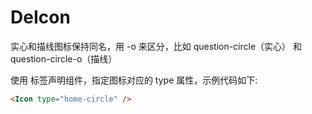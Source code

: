 # DeIcon

实心和描线图标保持同名，用 -o 来区分，比如 question-circle（实心） 和 question-circle-o（描线）

使用 <Icon /> 标签声明组件，指定图标对应的 type 属性，示例代码如下:
```html 
<Icon type="home-circle" />
``` 
